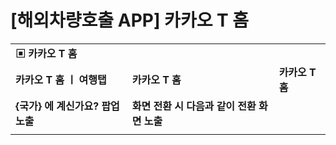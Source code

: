 # [해외차량호출 APP] 카카오 T 홈

|  |  |  |
| --- | --- | --- |
| **▣ 카카오 T 홈** | | |
| **카카오 T 홈 ㅣ 여행탭** | **카카오 T 홈** | **카카오 T 홈** |
| **{국가} 에 계신가요? 팝업 노출** | **화면 전환 시 다음과 같이 전환 화면 노출** |  |
|  |  |  |